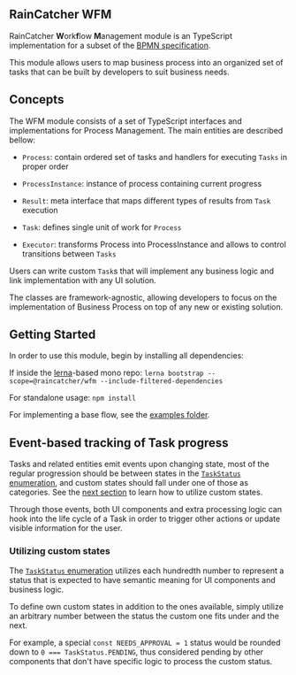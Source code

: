 ## RainCatcher WFM

RainCatcher **W**ork**f**low **M**anagement module is an TypeScript implementation for a subset of the [BPMN specification](http://www.bpmn.org/).

This module allows users to map business process into an organized set of tasks that can be built by developers to suit business needs.

## Concepts

The WFM module consists of a set of TypeScript interfaces and implementations for Process Management. The main entities are described bellow:

* `Process`: contain ordered set of tasks and handlers for executing `Tasks` in proper order

* `ProcessInstance`: instance of process containing current progress

* `Result`: meta interface that maps different types of results from `Task` execution

* `Task`: defines single unit of work for `Process`

* `Executor`: transforms Process into ProcessInstance and allows to control transitions between `Tasks`

Users can write custom `Task`s that will implement any business logic and link implementation with any UI solution.

The classes are framework-agnostic, allowing developers to focus on the implementation of Business Process on top of any new or existing solution.

## Getting Started

In order to use this module, begin by installing all dependencies:

If inside the [lerna](http://lernajs.io)-based mono repo: `lerna bootstrap --scope=@raincatcher/wfm --include-filtered-dependencies`

For standalone usage: `npm install`

For implementing a base flow, see the [examples folder](./examples/).

## Event-based tracking of Task progress

Tasks and related entities emit events upon changing state, most of the regular progression should be between states in the [`TaskStatus` enumeration](./src/task/Task.ts), and custom states should fall under one of those as categories. See the [next section](#utilizing-custom-states) to learn how to utilize custom states.

Through those events, both UI components and extra processing logic can hook into the life cycle of a Task in order to trigger other actions or update visible information for the user.

### Utilizing custom states

The [`TaskStatus` enumeration](./src/task/Task.ts) utilizes each hundredth number to represent a status that is expected to have semantic meaning for UI components and business logic.

To define own custom states in addition to the ones available, simply utilize an arbitrary number between the status the custom one fits under and the next.

For example, a special `const NEEDS_APPROVAL = 1` status would be rounded down to `0 === TaskStatus.PENDING`, thus considered pending by other components that don't have specific logic to process the custom status.
